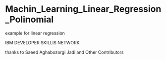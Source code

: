 # Machin_Learning_Linear_Regression_Polinomial
 example for linear regression  
 
 IBM DEVELOPER SKILLIS NETWORK  
 
 thanks to  Saeed Aghabozorgi Jadi  and Other Contributors
